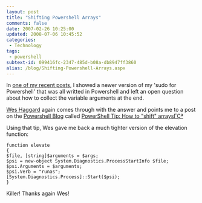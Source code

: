 ```yaml
---
layout: post
title: "Shifting Powershell Arrays"
comments: false
date: 2007-02-26 10:25:00
updated: 2008-07-06 10:45:52
categories:
 - Technology
tags:
 - powershell
subtext-id: 099416fc-2347-485d-b08a-db8947ff3860
alias: /blog/Shifting-Powershell-Arrays.aspx
---
```



In [one of my recent posts](/archive/2007/02/25/22315.aspx), I showed a newer version of my 'sudo for Powershell' that was all writted in Powershell and left an open question about how to collect the variable arguments at the end. 

[Wes Haggard](http://weblogs.asp.net/whaggard/) again comes through with the answer and points me to a post on the [Powershell Blog](http://blogs.msdn.com/powershell/) called [PowerShell Tip: How to "shift" arraysΓÇª](http://blogs.msdn.com/powershell/archive/2007/02/06/powershell-tip-how-to-shift-arrays.aspx)

Using that tip, Wes gave me back a much tighter version of the elevation function: 
    
    
    function elevate
    {
    $file, [string]$arguments = $args;
    $psi = new-object System.Diagnostics.ProcessStartInfo $file;
    $psi.Arguments = $arguments;
    $psi.Verb = "runas";
    [System.Diagnostics.Process]::Start($psi);
    }
    

Killer! Thanks again Wes! 
